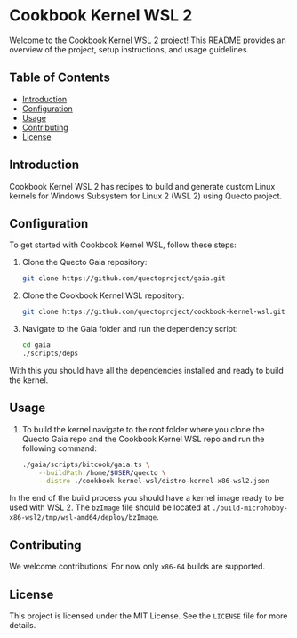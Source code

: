 # Cookbook Kernel WSL 2

Welcome to the Cookbook Kernel WSL 2 project! This README provides an overview of the project, setup instructions, and usage guidelines.

## Table of Contents

- [Introduction](#introduction)
- [Configuration](#configuration)
- [Usage](#usage)
- [Contributing](#contributing)
- [License](#license)

## Introduction

Cookbook Kernel WSL 2 has recipes to build and generate custom Linux kernels for Windows Subsystem for Linux 2 (WSL 2) using Quecto project.

## Configuration

To get started with Cookbook Kernel WSL, follow these steps:

1. Clone the Quecto Gaia repository:

    ```sh
    git clone https://github.com/quectoproject/gaia.git
    ```

2. Clone the Cookbook Kernel WSL repository:

    ```sh
    git clone https://github.com/quectoproject/cookbook-kernel-wsl.git
    ```

3. Navigate to the Gaia folder and run the dependency script:

    ```sh
    cd gaia
    ./scripts/deps
    ```

With this you should have all the dependencies installed and ready to build the kernel.

## Usage

1. To build the kernel navigate to the root folder where you clone the Quecto Gaia repo and the Cookbook Kernel WSL repo and run the following command:

    ```sh
    ./gaia/scripts/bitcook/gaia.ts \
        --buildPath /home/$USER/quecto \
        --distro ./cookbook-kernel-wsl/distro-kernel-x86-wsl2.json
    ```

In the end of the build process you should have a kernel image ready to be used with WSL 2. The `bzImage` file should be located at `./build-microhobby-x86-wsl2/tmp/wsl-amd64/deploy/bzImage`.

## Contributing

We welcome contributions! For now only `x86-64` builds are supported.

## License

This project is licensed under the MIT License. See the `LICENSE` file for more details.
